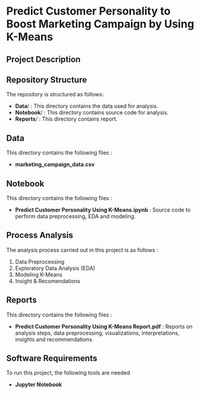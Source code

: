 <p align="center">
  <h1> Predict Customer Personality to Boost Marketing Campaign by Using K-Means </h1>
</p>

## Project Description
<p align="justify">

</p>

## Repository Structure
<p align="justify">
The repository is structured as follows:

  * **Data**/     : This directory contains the data used for analysis.
  * **Notebook**/ : This directory contains source code for analysis.
  * **Reports**/  : This directory contains report.

</p>

## Data
<p align="justify">
This directory contains the following files :

  * **marketing_campaign_data.csv**

</p>

## Notebook
<p align="justify">
This directory contains the following files :
  
  * **Predict Customer Personality Using K-Means.ipynb** : Source code to perform data preprocessing, EDA and modeling.
  
</p>

## Process Analysis
<p align="justify">
The analysis process carried out in this project is as follows :
  
  1. Data Preprocessing
  2. Exploratory Data Analysis (EDA)
  3. Modeling K-Means
  4. Insight & Recomendations
  
</p>

## Reports
<p align="justify">
This directory contains the following files :

  * **Predict Customer Personality Using K-Means Report.pdf** : Reports on analysis steps, data preprocessing, visualizations, interpretations, insights and recommendations.
</p>

## Software Requirements
<p align="justify">
To run this project, the following tools are needed

  * **Jupyter Notebook**
</p>
